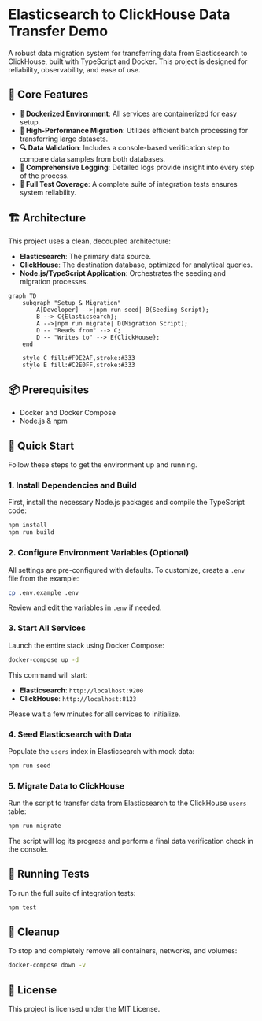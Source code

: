 # Elasticsearch to ClickHouse Data Transfer Demo

A robust data migration system for transferring data from Elasticsearch to ClickHouse, built with TypeScript and Docker. This project is designed for reliability, observability, and ease of use.

## 🎯 Core Features

- **🐳 Dockerized Environment**: All services are containerized for easy setup.
- **🚀 High-Performance Migration**: Utilizes efficient batch processing for transferring large datasets.
- **🔍 Data Validation**: Includes a console-based verification step to compare data samples from both databases.
- **📝 Comprehensive Logging**: Detailed logs provide insight into every step of the process.
- **🧪 Full Test Coverage**: A complete suite of integration tests ensures system reliability.

## 🏗️ Architecture

This project uses a clean, decoupled architecture:

- **Elasticsearch**: The primary data source.
- **ClickHouse**: The destination database, optimized for analytical queries.
- **Node.js/TypeScript Application**: Orchestrates the seeding and migration processes.

```mermaid
graph TD
    subgraph "Setup & Migration"
        A[Developer] -->|npm run seed| B(Seeding Script);
        B --> C{Elasticsearch};
        A -->|npm run migrate| D(Migration Script);
        D -- "Reads from" --> C;
        D -- "Writes to" --> E{ClickHouse};
    end

    style C fill:#F9E2AF,stroke:#333
    style E fill:#C2E0FF,stroke:#333
```

## 📦 Prerequisites

- Docker and Docker Compose
- Node.js & npm

## 🚀 Quick Start

Follow these steps to get the environment up and running.

### 1. Install Dependencies and Build

First, install the necessary Node.js packages and compile the TypeScript code:

```bash
npm install
npm run build
```

### 2. Configure Environment Variables (Optional)

All settings are pre-configured with defaults. To customize, create a `.env` file from the example:

```bash
cp .env.example .env
```

Review and edit the variables in `.env` if needed.

### 3. Start All Services

Launch the entire stack using Docker Compose:

```bash
docker-compose up -d
```

This command will start:

- **Elasticsearch**: `http://localhost:9200`
- **ClickHouse**: `http://localhost:8123`

Please wait a few minutes for all services to initialize.

### 4. Seed Elasticsearch with Data

Populate the `users` index in Elasticsearch with mock data:

```bash
npm run seed
```

### 5. Migrate Data to ClickHouse

Run the script to transfer data from Elasticsearch to the ClickHouse `users` table:

```bash
npm run migrate
```

The script will log its progress and perform a final data verification check in the console.

## 🧪 Running Tests

To run the full suite of integration tests:

```bash
npm test
```

## 🧹 Cleanup

To stop and completely remove all containers, networks, and volumes:

```bash
docker-compose down -v
```

## 📄 License

This project is licensed under the MIT License.
